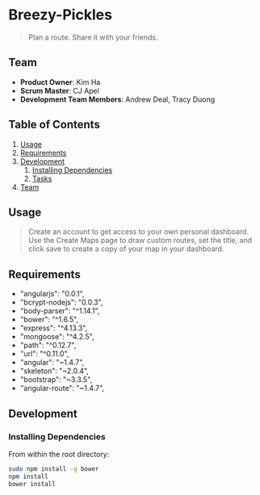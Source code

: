 # Breezy-Pickles

> Plan a route. Share it with your friends.

## Team

  - __Product Owner__: Kim Ha
  - __Scrum Master__: CJ Apel
  - __Development Team Members__: Andrew Deal, Tracy Duong

## Table of Contents

1. [Usage](#Usage)
1. [Requirements](#requirements)
1. [Development](#development)
    1. [Installing Dependencies](#installing-dependencies)
    1. [Tasks](#tasks)
1. [Team](#team)

## Usage

> Create an account to get access to your own personal dashboard. Use the Create Maps page to draw custom routes, set the title, and click save to create a copy of your map in your dashboard.

## Requirements

  - "angularjs": "0.0.1",
  - "bcrypt-nodejs": "0.0.3",
  - "body-parser": "^1.14.1",
  - "bower": "^1.6.5",
  - "express": "^4.13.3",
  - "mongoose": "^4.2.5",
  - "path": "^0.12.7",
  - "url": "^0.11.0",
  - "angular": "~1.4.7",
  - "skeleton": "~2.0.4",
  - "bootstrap": "~3.3.5",
  - "angular-route": "~1.4.7",

## Development

### Installing Dependencies

From within the root directory:

```sh
sudo npm install -g bower
npm install
bower install
```